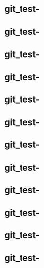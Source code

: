 # git_test-
# git_test-
# git_test-
# git_test-
# git_test-
# git_test-
# git_test-
# git_test-
# git_test-
# git_test-
# git_test-
# git_test-
